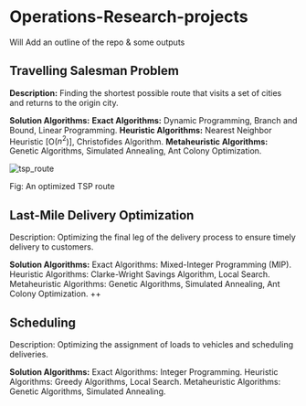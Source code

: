 # Operations-Research-projects

Will Add an outline of the repo & some outputs

## Travelling Salesman Problem

**Description:** Finding the shortest possible route that visits a set of cities and returns to the origin city.

**Solution Algorithms:**
**Exact Algorithms:** Dynamic Programming, Branch and Bound, Linear Programming.
**Heuristic Algorithms:** Nearest Neighbor Heuristic [O($n^2$)], Christofides Algorithm.
**Metaheuristic Algorithms:** Genetic Algorithms, Simulated Annealing, Ant Colony Optimization.


![tsp_route](https://github.com/user-attachments/assets/efd9d9ce-78ae-4303-a4f2-e475e3c2ae3b)

Fig: An optimized TSP route


## Last-Mile Delivery Optimization
Description: Optimizing the final leg of the delivery process to ensure timely delivery to customers.

**Solution Algorithms:**
Exact Algorithms: Mixed-Integer Programming (MIP).
Heuristic Algorithms: Clarke-Wright Savings Algorithm, Local Search.
Metaheuristic Algorithms: Genetic Algorithms, Simulated Annealing, Ant Colony Optimization.
++

## Scheduling
Description: Optimizing the assignment of loads to vehicles and scheduling deliveries.

**Solution Algorithms:**
Exact Algorithms: Integer Programming.
Heuristic Algorithms: Greedy Algorithms, Local Search.
Metaheuristic Algorithms: Genetic Algorithms, Simulated Annealing.
